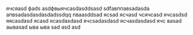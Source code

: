 ячсяasd
фads
asdфвыячсasdasddsasd
sdfавппавsadasda
апвsadasdasdasdadssdqq
пваasddsad
ясsad
ясчasd
чсячсasd
ячсasdsd
яясasdasd
ясasd
ясasdasdasd
ячсsadasdasd
ясчasdasdasd
ячс
ваsad
аываsad
ыва
ыва
sad
asd
asd
